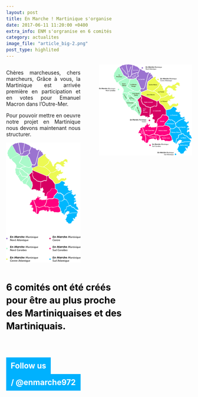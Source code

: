 ```yaml
---
layout: post
title: En Marche ! Martinique s'organise
date: 2017-06-11 11:20:00 +0400
extra_info: ENM s'orgranise en 6 comités
category: actualites
image_file: "article_big-2.png"
post_type: highlited
---
```

<style>
	#left-part {
		width: 40%;
		float: left;
	}

	#right-part {
		width: 50%;
		float: right;
	}

	#right-part img {
		width: 500px;
	}

	#left-part p {
		text-align: justify;
	}

	.text-bold {
		font-size: 25px;
		font-weight: bolder;
		color: black;
		text-align: left !important;
		line-height: 35px;
		width: 342px;
		margin-top: 47px;
		margin-bottom: 67px;
	}

	.blue-highlited {
		display: block;
		background: #00b1fe;
		color: white;
		text-align: center;
		padding: 10px;
	}

	.follow {
		width: 50%;
	}

	.clearfix {
		clear: both;
	}


  	@media screen and (max-width: 700px) {
  		#left-part {
  			float: none;
  			width: 100%;
  			padding: 0 15px;
  		}

  		.text-bold {
  			width: 100%;
  		}

  		#left-part img {
  			display: block;
  			margin: 77px auto;
  		}

  		#article-body {
  			border-bottom: ;
  		}

  		body {
  			min-width: 290px;
  		}
  	}
</style>
<section id="article-body">
	<div id="left-part">
		<p>Chères marcheuses, chers marcheurs, Grâce à vous, la Martinique est arrivée première en participation et en votes pour Emanuel Macron dans l’Outre-Mer.</p>
		<p>Pour pouvoir mettre en oeuvre notre projet en Martinique nous devons maintenant nous structurer.</p>
		<img class="hidden-big" src="/images/map-article-3-mobile.png" />
		<p class='text-bold'>6 comités ont été créés pour être au plus proche des Martiniquaises et des Martiniquais.</p>
		<h1 class="hidden-small">
			<span class="blue-highlited follow">Follow us</span>
			<span class="blue-highlited">
				<i class="fa fa-facebook"></i>
				<i class="fa fa-instagram"></i>
				<i class="fa fa-twitter"></i>
				/ @enmarche972
			</span>
		</h1>
	</div>
	<div id="right-part" class="hidden-small">
		<img class="hidden-small" src="/images/map-article-3.png" />
	</div>
	<div class="clearfix"></div>
</section>
